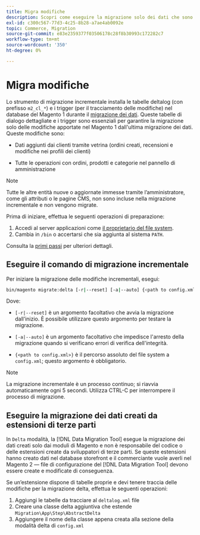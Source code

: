 ```yaml
---
title: Migra modifiche
description: Scopri come eseguire la migrazione solo dei dati che sono stati modificati dopo l’ultima migrazione dei dati del Magento 1 con [!DNL Data Migration Tool].
exl-id: c300c567-77d3-4c25-8b28-a7ae4ab0092e
topic: Commerce, Migration
source-git-commit: e83e2359377f03506178c28f8b30993c172282c7
workflow-type: tm+mt
source-wordcount: '350'
ht-degree: 0%

---
```


# Migra modifiche

Lo strumento di migrazione incrementale installa le tabelle deltalog (con prefisso `m2_cl_*`) e i trigger (per il tracciamento delle modifiche) nel database del Magento 1 durante il [migrazione dei dati](data.md). Queste tabelle di dialogo dettagliate e i trigger sono essenziali per garantire la migrazione solo delle modifiche apportate nel Magento 1 dall&#39;ultima migrazione dei dati. Queste modifiche sono:

* Dati aggiunti dai clienti tramite vetrina (ordini creati, recensioni e modifiche nei profili dei clienti)

* Tutte le operazioni con ordini, prodotti e categorie nel pannello di amministrazione

>[!NOTE]
>
>Tutte le altre entità nuove o aggiornate immesse tramite l’amministratore, come gli attributi o le pagine CMS, non sono incluse nella migrazione incrementale e non vengono migrate.


Prima di iniziare, effettua le seguenti operazioni di preparazione:

1. Accedi al server applicazioni come [il proprietario del file system](../../../installation/prerequisites/file-system/overview.md).
1. Cambia in `/bin` o accertarsi che sia aggiunta al sistema `PATH`.

Consulta la [primi passi](overview.md#first-steps) per ulteriori dettagli.

## Eseguire il comando di migrazione incrementale

Per iniziare la migrazione delle modifiche incrementali, esegui:

```bash
bin/magento migrate:delta [-r|--reset] [-a|--auto] {<path to config.xml>}
```

Dove:

* `[-r|--reset]` è un argomento facoltativo che avvia la migrazione dall’inizio. È possibile utilizzare questo argomento per testare la migrazione.

* `[-a|--auto]` è un argomento facoltativo che impedisce l&#39;arresto della migrazione quando si verificano errori di verifica dell&#39;integrità.

* `{<path to config.xml>}` è il percorso assoluto del file system a `config.xml`; questo argomento è obbligatorio.

>[!NOTE]
>
>La migrazione incrementale è un processo continuo; si riavvia automaticamente ogni 5 secondi. Utilizza CTRL-C per interrompere il processo di migrazione.


## Eseguire la migrazione dei dati creati da estensioni di terze parti

In `Delta` modalità, la [!DNL Data Migration Tool] esegue la migrazione dei dati creati solo dai moduli di Magento e non è responsabile del codice o delle estensioni create da sviluppatori di terze parti. Se queste estensioni hanno creato dati nel database storefront e il commerciante vuole averli nel Magento 2 — file di configurazione del [!DNL Data Migration Tool] devono essere create e modificate di conseguenza.

Se un’estensione dispone di tabelle proprie e devi tenere traccia delle modifiche per la migrazione delta, effettua le seguenti operazioni:

1. Aggiungi le tabelle da tracciare al `deltalog.xml` file
1. Creare una classe delta aggiuntiva che estende `Migration\App\Step\AbstractDelta`
1. Aggiungere il nome della classe appena creata alla sezione della modalità delta di `config.xml`
